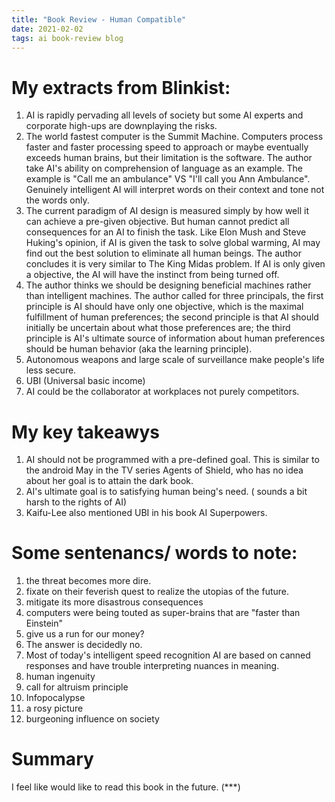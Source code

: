 ```yaml
---
title: "Book Review - Human Compatible"
date: 2021-02-02
tags: ai book-review blog 
---
```


# My extracts from Blinkist:
1. AI is rapidly pervading all levels of society but some AI experts and corporate high-ups are downplaying the risks. 
2. The world fastest computer is the Summit Machine. Computers process faster and faster processing speed to approach or maybe eventually exceeds human brains, but their limitation is the software. The author take AI's ability on comprehension of language as an example. The example is "Call me an ambulance" VS "I'll call you Ann Ambulance". Genuinely intelligent AI will interpret words on their context and tone not the words only. 
3. The current paradigm of AI design is measured simply by how well it can achieve a pre-given objective. But human cannot predict all consequences for an AI to finish the task. Like Elon Mush and Steve Huking's opinion, if AI is given the task to solve global  warming, AI may find out the best solution to eliminate all human beings. The author concludes it is very similar to The King Midas problem. If AI is only given a objective, the AI will have the instinct from being turned off. 
4.  The author thinks we should be designing beneficial machines rather than  intelligent machines. The author called for three principals, the first principle is AI should have only one objective, which is the maximal fulfillment of human preferences; the second principle is that AI should initially be uncertain about what those preferences are; the third principle is AI's ultimate source of information about human preferences should be human behavior (aka the learning principle).    
5.  Autonomous weapons and large scale of surveillance make people's life less secure. 
6.  UBI (Universal basic income) 
7.  AI could be the collaborator at workplaces not purely competitors. 

# My key takeawys
1. AI should not be programmed with a pre-defined goal. This is similar to the android May in the TV series Agents of Shield, who has no idea about her goal is to attain the dark book. 
2. AI's ultimate goal is to satisfying human being's need. ( sounds a bit harsh to the rights of AI)
3. Kaifu-Lee also mentioned UBI in his book AI Superpowers. 

# Some sentenancs/ words to note:
1. the threat becomes more dire.
2. fixate on their feverish quest to realize the utopias of the future. 
3. mitigate its more disastrous consequences
4. computers were being touted as super-brains that are "faster than Einstein"
5. give us a run for our money?
6. The answer is decidedly no. 
7. Most of today's intelligent speed recognition AI are based on canned responses and have trouble interpreting nuances in meaning. 
8. human ingenuity
9. call for altruism principle
10. Infopocalypse
11. a rosy picture
12. burgeoning influence on society

# Summary
I feel like would like to read this book in the future. (***)

